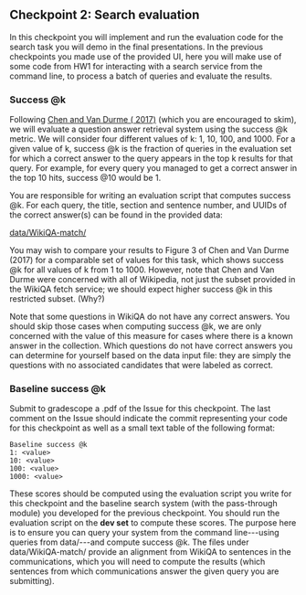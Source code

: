 ## Checkpoint 2: Search evaluation

In this checkpoint you will implement and run the evaluation code for
the search task you will demo in the final presentations.  In the
previous checkpoints you made use of the provided UI, here you will
make use of some code from HW1 for interacting with a search service
from the command line, to process a batch of queries and evaluate the
results.

### Success @k

Following [Chen and Van Durme (
2017)](http://www.aclweb.org/anthology/E/E17/E17-2114.pdf) (which you
are encouraged to skim), we will evaluate a question answer retrieval
system using the success @k metric.  We will consider four different
values of k: 1, 10, 100, and 1000.  For a given value of k, success @k
is the fraction of queries in the evaluation set for which a correct
answer to the query appears in the top k results for that query.  For
example, for every query you managed to get a correct answer in the top
10 hits, success @10 would be 1.

You are responsible for writing an evaluation script that computes
success @k.  For each query, the title, section and sentence number,
and UUIDs of the correct answer(s) can be found in the provided data:

[data/WikiQA-match/](data/WikiQA-match)

You may wish to compare your results to Figure 3 of Chen and Van Durme
(2017) for a comparable set of values for this task, which shows
success @k for all values of k from 1 to 1000.  However, note that Chen
and Van Durme were concerned with all of Wikipedia, not just the subset
provided in the WikiQA fetch service; we should expect higher success
@k in this restricted subset.  (Why?)

Note that some questions in WikiQA do not have any correct answers.
You should skip those cases when computing success @k, we are only
concerned with the value of this measure for cases where there is a
known answer in the collection.  Which questions do not have correct
answers you can determine for yourself based on the data input file:
they are simply the questions with no associated candidates that were
labeled as correct.


### Baseline success @k

Submit to gradescope a .pdf of the Issue for this checkpoint.  The last
comment on the Issue should indicate the commit representing your code
for this checkpoint as well as a small text table of the following
format:

```
Baseline success @k
1: <value>
10: <value>
100: <value>
1000: <value>
```

These scores should be computed using the evaluation script you write
for this checkpoint and the baseline search system (with the
pass-through module) you developed for the previous checkpoint.
You should run the evaluation script on the **dev set** to compute
these scores.  The purpose here is to ensure you can query your system
from the command line---using queries from data/---and compute success
@k.  The files under data/WikiQA-match/ provide an alignment from
WikiQA to sentences in the communications, which you will need to
compute the results (which sentences from which communications answer
the given query you are submitting).
